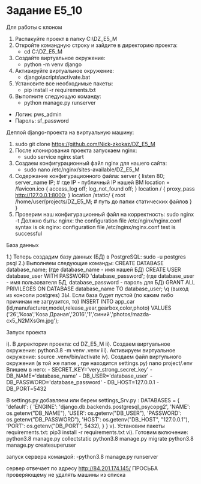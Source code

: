 # Задание E5_10
Для работы с клоном 
1) Распакуйте проект в папку C:\DZ_E5_M
2) Откройте командную строку и зайдите в директорию проекта:
   - cd C:\DZ_E5_M
3) Создайте виртуальное окружение:
   - python -m venv django
4) Активируйте виртуальное окружение:
   - django\scripts\activate.bat
5) Установите все необходимые пакеты:
   - pip install -r requirements.txt
6) Выполните следующую команду:
   - python manage.py runserver

- Логин: pws_admin
- Пароль: sf_password

Деплой django-проекта на виртуальную машину:
1.  sudo git clone https://github.com/Nick-zkokaz/DZ_E5_M 
2. После клонирования проекта запускаем nginx:
   - sudo service nginx start
3. Создаем конфигурационный файл nginx для нашего сайта: 
   - sudo nano /etc/nginx/sites-available/DZ_E5_M 
4. Содержание конфигурационного файла:
server {
    listen 80;
    server_name IP; # где IP - публичный IP нашей ВМ
    location = /favicon.ico { access_log off; log_not_found off; }
    location / {
        proxy_pass http://127.0.0.1:8000;
    }
    location /static/ {
        root /home/user/projects/DZ_E5_M; # путь до папки статических файлов
    }
}
5. Проверим наш конфигурационный файл на корректность:
    sudo nginx -t
    Должно быть:
      nginx: the configuration file /etc/nginx/nginx.conf syntax is ok
      nginx: configuration file /etc/nginx/nginx.conf test is successful
      
База данных 

1.) Теперь создадим базу данных (БД) в PostgreSQL:
    sudo -u postgres psql
2.) Выполняем следующие команды:
   CREATE DATABASE database_name; (где database_name - имя нашей БД)
   CREATE USER database_user WITH PASSWORD 'database_password'; (где database_user - имя пользователя БД, database_password - пароль для БД)
   GRANT ALL PRIVILEGES ON DATABASE database_name TO database_user;
   \q (выход из консоли postgres)
  ЗЫ. Если база будет пустой (по каким либо причинам не загрузится, то)
  INSERT INTO app_car (id,manufacturer,model,release_year,gearbox,color,photo) VALUES ('26','Коза','Коза Драная','2016','1','синий','photos/mazda-cx5_N2MXsGm.jpg');

Запуск проекта

i). В директории проекта:
    cd DZ_E5_M
ii). Создаем виртуальное окружение:
    python3.8 -m venv .venv
iii). Активируем виртуальное окружение:
    source .venv/bin/activate
iv). Создаем файл виртульного окружения (в той же папке , где находится settings.py)
   nano project/.env
    Впишем в него:
      - SECRET_KEY='very_strong_secret_key'
      - DB_NAME='database_name'
      - DB_USER='database_user'
      - DB_PASSWORD='database_password'
      - DB_HOST=127.0.0.1
      - DB_PORT=5432
   
   В settings.py добавляем или берем settings_Srv.py : 
DATABASES = {
    'default': {
        'ENGINE': 'django.db.backends.postgresql_psycopg2',
        'NAME': os.getenv("DB_NAME"),
        'USER': os.getenv("DB_USER"),
        'PASSWORD': os.getenv("DB_PASSWORD"),
        'HOST': os.getenv("DB_HOST", "127.0.0.1"),
        'PORT': os.getenv("DB_PORT", 5432),
    }
}
v). Установим пакеты requirements.txt:
    pip3 install -r requirements.txt
vi). Готовим включение:
    python3.8 manage.py collectstatic
    python3.8 manage.py migrate
    python3.8 manage.py createsuperuser
    

запуск сервера командой:
   -python3.8 manage.py runserver

сервер отвечает по адресу http://84.201.174.145/ ПРОСЬБА проверяющему не удалять машины из списка
